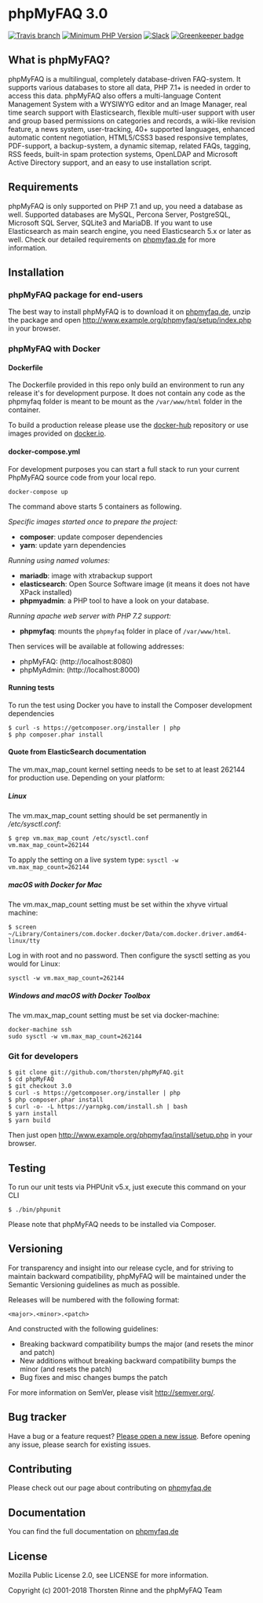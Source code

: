 # phpMyFAQ 3.0

[![Travis branch](https://img.shields.io/travis/thorsten/phpMyFAQ/3.0.svg?style=flat-square)](https://travis-ci.org/thorsten/phpMyFAQ)
[![Minimum PHP Version](https://img.shields.io/badge/PHP-%3E%3D7.1-%23777BB4.svg?style=flat-square)](https://php.net/)
[![Slack](https://phpmyfaq.herokuapp.com/badge.svg?style=flat-square)](https://phpmyfaq.herokuapp.com) 
[![Greenkeeper badge](https://badges.greenkeeper.io/thorsten/phpMyFAQ.svg)](https://greenkeeper.io/)


## What is phpMyFAQ?

phpMyFAQ is a multilingual, completely database-driven FAQ-system. It supports
various databases to store all data, PHP 7.1+ is needed in order to
access this data. phpMyFAQ also offers a multi-language Content Management
System with a WYSIWYG editor and an Image Manager, real time search support with
Elasticsearch, flexible multi-user support with user and group based permissions 
on categories and records, a wiki-like revision feature, a news system, 
user-tracking, 40+ supported languages, enhanced automatic content negotiation, 
HTML5/CSS3 based responsive templates, PDF-support, a backup-system, a dynamic 
sitemap, related FAQs, tagging, RSS feeds, built-in spam protection systems, 
OpenLDAP and Microsoft Active Directory support, and an easy to use installation 
script.


## Requirements

phpMyFAQ is only supported on PHP 7.1 and up, you need a database as well. 
Supported databases are MySQL, Percona Server, PostgreSQL, Microsoft SQL 
Server, SQLite3 and MariaDB. If you want to use Elasticsearch as main search 
engine, you need Elasticsearch 5.x or later as well. Check our detailed 
requirements on [phpmyfaq.de](https://www.phpmyfaq.de/requirements) for more 
information.


## Installation

### phpMyFAQ package for end-users

The best way to install phpMyFAQ is to download it on [phpmyfaq.de](https://www.phpmyfaq.de/download),
unzip the package and open http://www.example.org/phpmyfaq/setup/index.php 
in your browser.

### phpMyFAQ with Docker

#### Dockerfile

The Dockerfile provided in this repo only build an environment to run any 
release it's for development purpose. It does not contain any code as the
phpmyfaq folder is meant to be mount as the `/var/www/html` folder in the
container.

To build a production release please use the [docker-hub](https://github.com/phpMyFAQ/docker-hub)
repository or use images provided on [docker.io](https://hub.docker.com/r/phpmyfaq/phpmyfaq/).

#### docker-compose.yml

For development purposes you can start a full stack to run your current PhpMyFAQ
source code from your local repo.

    docker-compose up

The command above starts 5 containers as following.

_Specific images started once to prepare the project:_
- **composer**: update composer dependencies
- **yarn**: update yarn dependencies

_Running using named volumes:_
- **mariadb**: image with xtrabackup support
- **elasticsearch**: Open Source Software image (it means it does not have XPack installed)
- **phpmyadmin**: a PHP tool to have a look on your database.

_Running apache web server with PHP 7.2 support:_
- **phpmyfaq**: mounts the `phpmyfaq` folder in place of `/var/www/html`.

Then services will be available at following addresses:

- phpMyFAQ: (http://localhost:8080)
- phpMyAdmin: (http://localhost:8000)

#### Running tests

To run the test using Docker you have to install the Composer development dependencies

    $ curl -s https://getcomposer.org/installer | php
    $ php composer.phar install


#### Quote from ElasticSearch documentation

The vm.max_map_count kernel setting needs to be set to at least 262144 for 
production use. Depending on your platform:

##### Linux

The vm.max_map_count setting should be set permanently in _/etc/sysctl.conf_:

    $ grep vm.max_map_count /etc/sysctl.conf
    vm.max_map_count=262144

To apply the setting on a live system type: `sysctl -w vm.max_map_count=262144`

##### macOS with Docker for Mac

The vm.max_map_count setting must be set within the xhyve virtual machine:

    $ screen ~/Library/Containers/com.docker.docker/Data/com.docker.driver.amd64-linux/tty

Log in with root and no password. Then configure the sysctl setting as you 
would for Linux:

    sysctl -w vm.max_map_count=262144

##### Windows and macOS with Docker Toolbox

The vm.max_map_count setting must be set via docker-machine:

    docker-machine ssh
    sudo sysctl -w vm.max_map_count=262144

### Git for developers

    $ git clone git://github.com/thorsten/phpMyFAQ.git
    $ cd phpMyFAQ
    $ git checkout 3.0
    $ curl -s https://getcomposer.org/installer | php
    $ php composer.phar install
    $ curl -o- -L https://yarnpkg.com/install.sh | bash
    $ yarn install
    $ yarn build

Then just open http://www.example.org/phpmyfaq/install/setup.php in your browser.


## Testing

To run our unit tests via PHPUnit v5.x, just execute this command on your CLI

    $ ./bin/phpunit

Please note that phpMyFAQ needs to be installed via Composer.


## Versioning

For transparency and insight into our release cycle, and for striving to maintain backward compatibility,
phpMyFAQ will be maintained under the Semantic Versioning guidelines as much as possible.

Releases will be numbered with the following format:

`<major>.<minor>.<patch>`

And constructed with the following guidelines:

* Breaking backward compatibility bumps the major (and resets the minor and patch)
* New additions without breaking backward compatibility bumps the minor (and resets the patch)
* Bug fixes and misc changes bumps the patch

For more information on SemVer, please visit http://semver.org/.


## Bug tracker

Have a bug or a feature request? [Please open a new issue](https://github.com/thorsten/phpMyFAQ/issues).
Before opening any issue, please search for existing issues.


## Contributing

Please check out our page about contributing on [phpmyfaq.de](https://www.phpmyfaq.de/contribute)

## Documentation

You can find the full documentation on [phpmyfaq.de](https://www.phpmyfaq.de/documentation)


## License

Mozilla Public License 2.0, see LICENSE for more information.



Copyright (c) 2001-2018 Thorsten Rinne and the phpMyFAQ Team
